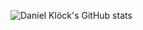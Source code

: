 ![Daniel Klöck's GitHub stats](https://github-readme-stats.vercel.app/api?username=dkk\&hide_rank=true)
